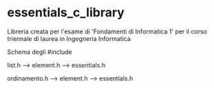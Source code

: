 # essentials_c_library
Libreria creata per l'esame di 'Fondamenti di Informatica 1' per il corso triennale di laurea in Ingegneria Informatica



Schema degli #include

list.h --> element.h --> essentials.h

ordinamento.h --> element.h --> essentials.h
